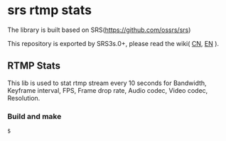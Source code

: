 srs rtmp stats
===========

The library is built based on SRS(https://github.com/ossrs/srs)

This repository is exported by SRS3s.0+, please read the wiki(
[CN](https://github.com/ossrs/srs/wiki/v3_CN_SrsLibrtmp#export-srs-librtmp),
[EN](https://github.com/ossrs/srs/wiki/v3_EN_SrsLibrtmp#export-srs-librtmp)
).

## RTMP Stats

This lib is used to stat rtmp stream every 10 seconds for Bandwidth, Keyframe interval, FPS, Frame drop rate, Audio codec, Video codec, Resolution.

### Build and make

```
$ 
```


